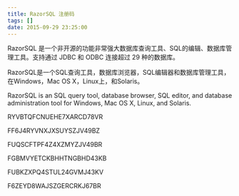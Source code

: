 ```yaml
---
title: RazorSQL 注册码
tags: []
date: 2015-09-29 23:25:00
---
```


RazorSQL 是一个非开源的功能非常强大数据库查询工具、SQL的编辑、数据库管理工具。支持通过 JDBC 和 ODBC 连接超过 29 种的数据库。

RazorSQL是一个SQL查询工具，数据库浏览器，SQL编辑器和数据库管理工具，在Windows，Mac OS X，Linux上，和Solaris。

RazorSQL is an SQL query tool, database browser, SQL editor, and database administration tool for Windows, Mac OS X, Linux, and Solaris.

RYVBTQFCNUEHE7XARCD78VR

FF6J4RYVNXJXSUYSZJV49BZ

FUQSCFTPF4Z4XZMYZJV49BR

FGBMVYETCKBHHTNGBHD43KB

FUBKZXPQ4STUL24GVMJ43KV

F6ZEYD8WAJSZGERCRKJ67BR